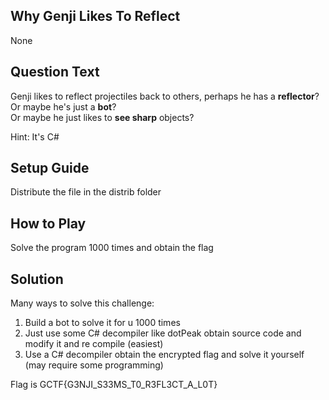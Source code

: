 ## Why Genji Likes To Reflect

None

## Question Text
Genji likes to reflect projectiles back to others, perhaps he has a **reflector**?  
Or maybe he's just a **bot**?  
Or maybe he just likes to **see sharp** objects?

Hint: It's C#

## Setup Guide
Distribute the file in the distrib folder

## How to Play
Solve the program 1000 times and obtain the flag

## Solution
Many ways to solve this challenge:
1. Build a bot to solve it for u 1000 times
2. Just use some C# decompiler like dotPeak obtain source code and modify it and re compile (easiest)
3. Use a C# decompiler obtain the encrypted flag and solve it yourself (may require some programming)

Flag is GCTF{G3NJI_S33MS_T0_R3FL3CT_A_L0T}
